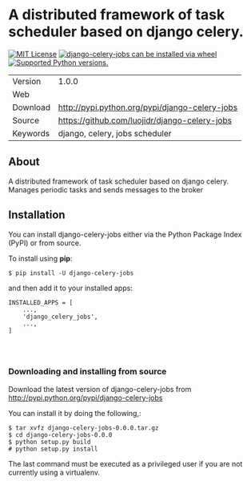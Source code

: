 A distributed framework of task scheduler  based on django celery.
===============================================================

[![MIT License](https://img.shields.io/pypi/l/django-celery-jobs.svg)](https://opensource.org/licenses/MIT)
[![django-celery-jobs can be installed via wheel](https://img.shields.io/pypi/wheel/django-celery-jobs.svg)](http://pypi.python.org/pypi/django-celery-jobs/)
[![Supported Python versions.](https://img.shields.io/pypi/pyversions/django-celery-jobs.svg)](http://pypi.python.org/pypi/django-celery-jobs/)

|          |                                                  |   
| ---------|:-------------------------------------------------| 
| Version  |1.0.0                                             | 
| Web      |                                                  |  
| Download |<http://pypi.python.org/pypi/django-celery-jobs>  |  
| Source   |<https://github.com/luojidr/django-celery-jobs>   | 
| Keywords |django, celery, jobs scheduler                    | 


About
-----

A distributed framework of task scheduler  based on django celery. Manages periodic tasks and sends messages to the broker

Installation
------------

You can install django-celery-jobs either via the Python Package Index
(PyPI) or from source.

To install using **pip**:

``` {.sh}
$ pip install -U django-celery-jobs
```

and then add it to your installed apps:

``` {.python}
INSTALLED_APPS = [
    ...,
    'django_celery_jobs',
    ...,
]


```
``` {.python}
    
```

### Downloading and installing from source

Download the latest version of django-celery-jobs from
<http://pypi.python.org/pypi/django-celery-jobs>

You can install it by doing the following,:

    $ tar xvfz django-celery-jobs-0.0.0.tar.gz
    $ cd django-celery-jobs-0.0.0
    $ python setup.py build
    # python setup.py install

The last command must be executed as a privileged user if you are not
currently using a virtualenv.
